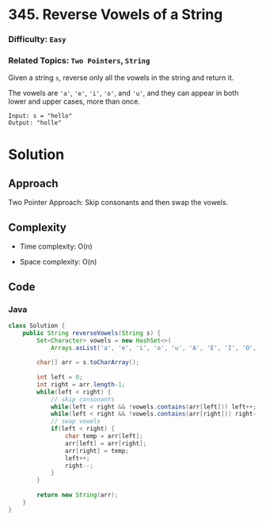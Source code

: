 # 345. Reverse Vowels of a String
### Difficulty: `Easy`
### Related Topics: `Two Pointers`, `String`

Given a string `s`, reverse only all the vowels in the string and return it.

The vowels are `'a'`, `'e'`, `'i'`, `'o'`, and `'u'`, and they can appear in both lower and upper cases, more than once.

```
Input: s = "hello"
Output: "holle"
```

# Solution

## Approach
<!-- Describe your approach to solving the problem. -->
Two Pointer Approach: Skip consonants and then swap the vowels.

## Complexity
- Time complexity: O(n)
<!-- Add your time complexity here, e.g. $$O(n)$$ -->

- Space complexity: O(n)
<!-- Add your space complexity here, e.g. $$O(n)$$ -->

## Code
### Java
```java
class Solution {
    public String reverseVowels(String s) {
        Set<Character> vowels = new HashSet<>(
            Arrays.asList('a', 'e', 'i', 'o', 'u', 'A', 'E', 'I', 'O', 'U'));
        
        char[] arr = s.toCharArray();
        
        int left = 0;
        int right = arr.length-1;
        while(left < right) {
            // skip consonants
            while(left < right && !vowels.contains(arr[left])) left++;
            while(left < right && !vowels.contains(arr[right])) right--;
            // swap vowels
            if(left < right) {
                char temp = arr[left];
                arr[left] = arr[right];
                arr[right] = temp;
                left++;
                right--;
            }
        }
        
        return new String(arr);
    }
}
```